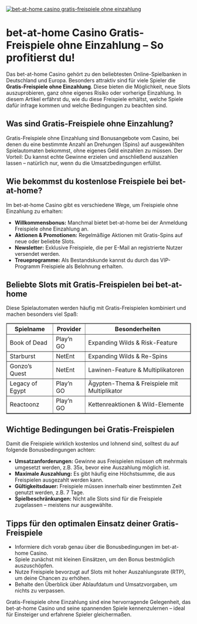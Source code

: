 [![bet-at-home casino gratis-freispiele ohne einzahlung](https://123-caf.pages.dev/gitsignup.png)](https://vrmoo.ru/Bt82HjjY)

<h1>bet-at-home Casino Gratis-Freispiele ohne Einzahlung – So profitierst du!</h1> <p>Das bet-at-home Casino gehört zu den beliebtesten Online-Spielbanken in Deutschland und Europa. Besonders attraktiv sind für viele Spieler die <strong>Gratis-Freispiele ohne Einzahlung</strong>. Diese bieten die Möglichkeit, neue Slots auszuprobieren, ganz ohne eigenes Risiko oder vorherige Einzahlung. In diesem Artikel erfährst du, wie du diese Freispiele erhältst, welche Spiele dafür infrage kommen und welche Bedingungen zu beachten sind.</p>  <h2>Was sind Gratis-Freispiele ohne Einzahlung?</h2> <p>Gratis-Freispiele ohne Einzahlung sind Bonusangebote vom Casino, bei denen du eine bestimmte Anzahl an Drehungen (Spins) auf ausgewählten Spielautomaten bekommst, ohne eigenes Geld einzahlen zu müssen. Der Vorteil: Du kannst echte Gewinne erzielen und anschließend auszahlen lassen – natürlich nur, wenn du die Umsatzbedingungen erfüllst.</p>  <h2>Wie bekommst du kostenlose Freispiele bei bet-at-home?</h2> <p>Im bet-at-home Casino gibt es verschiedene Wege, um Freispiele ohne Einzahlung zu erhalten:</p> <ul>   <li><strong>Willkommensbonus:</strong> Manchmal bietet bet-at-home bei der Anmeldung Freispiele ohne Einzahlung an.</li>   <li><strong>Aktionen &amp; Promotionen:</strong> Regelmäßige Aktionen mit Gratis-Spins auf neue oder beliebte Slots.</li>   <li><strong>Newsletter:</strong> Exklusive Freispiele, die per E-Mail an registrierte Nutzer versendet werden.</li>   <li><strong>Treueprogramme:</strong> Als Bestandskunde kannst du durch das VIP-Programm Freispiele als Belohnung erhalten.</li> </ul>  <h2>Beliebte Slots mit Gratis-Freispielen bei bet-at-home</h2> <p>Diese Spielautomaten werden häufig mit Gratis-Freispielen kombiniert und machen besonders viel Spaß:</p> <table border="1" cellpadding="8" cellspacing="0" style="border-collapse: collapse; width: 100%;">   <thead>     <tr>       <th>Spielname</th>       <th>Provider</th>       <th>Besonderheiten</th>     </tr>   </thead>   <tbody>     <tr>       <td>Book of Dead</td>       <td>Play’n GO</td>       <td>Expanding Wilds &amp; Risk-Feature</td>     </tr>     <tr>       <td>Starburst</td>       <td>NetEnt</td>       <td>Expanding Wilds &amp; Re-Spins</td>     </tr>     <tr>       <td>Gonzo’s Quest</td>       <td>NetEnt</td>       <td>Lawinen-Feature &amp; Multiplikatoren</td>     </tr>     <tr>       <td>Legacy of Egypt</td>       <td>Play’n GO</td>       <td>Ägypten-Thema &amp; Freispiele mit Multiplikator</td>     </tr>     <tr>       <td>Reactoonz</td>       <td>Play’n GO</td>       <td>Kettenreaktionen &amp; Wild-Elemente</td>     </tr>   </tbody> </table>  <h2>Wichtige Bedingungen bei Gratis-Freispielen</h2> <p>Damit die Freispiele wirklich kostenlos und lohnend sind, solltest du auf folgende Bonusbedingungen achten:</p> <ul>   <li><strong>Umsatzanforderungen:</strong> Gewinne aus Freispielen müssen oft mehrmals umgesetzt werden, z.B. 35x, bevor eine Auszahlung möglich ist.</li>   <li><strong>Maximale Auszahlung:</strong> Es gibt häufig eine Höchstsumme, die aus Freispielen ausgezahlt werden kann.</li>   <li><strong>Gültigkeitsdauer:</strong> Freispiele müssen innerhalb einer bestimmten Zeit genutzt werden, z.B. 7 Tage.</li>   <li><strong>Spielbeschränkungen:</strong> Nicht alle Slots sind für die Freispiele zugelassen – meistens nur ausgewählte.</li> </ul>  <h2>Tipps für den optimalen Einsatz deiner Gratis-Freispiele</h2> <ul>   <li>Informiere dich vorab genau über die Bonusbedingungen im bet-at-home Casino.</li>   <li>Spiele zunächst mit kleinen Einsätzen, um den Bonus bestmöglich auszuschöpfen.</li>   <li>Nutze Freispiele bevorzugt auf Slots mit hoher Auszahlungsrate (RTP), um deine Chancen zu erhöhen.</li>   <li>Behalte den Überblick über Ablaufdatum und Umsatzvorgaben, um nichts zu verpassen.</li> </ul>  <p>Gratis-Freispiele ohne Einzahlung sind eine hervorragende Gelegenheit, das bet-at-home Casino und seine spannenden Spiele kennenzulernen – ideal für Einsteiger und erfahrene Spieler gleichermaßen.</p>